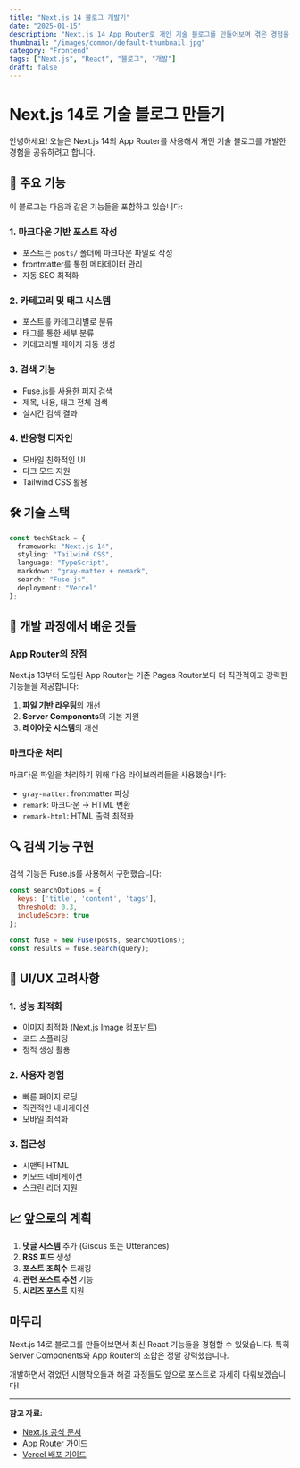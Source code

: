 ```yaml
---
title: "Next.js 14 블로그 개발기"
date: "2025-01-15"
description: "Next.js 14 App Router로 개인 기술 블로그를 만들어보며 겪은 경험을 공유합니다."
thumbnail: "/images/common/default-thumbnail.jpg"
category: "Frontend"
tags: ["Next.js", "React", "블로그", "개발"]
draft: false
---
```


# Next.js 14로 기술 블로그 만들기

안녕하세요! 오늘은 Next.js 14의 App Router를 사용해서 개인 기술 블로그를 개발한 경험을 공유하려고 합니다.

## 🚀 주요 기능

이 블로그는 다음과 같은 기능들을 포함하고 있습니다:

### 1. 마크다운 기반 포스트 작성
- 포스트는 `posts/` 폴더에 마크다운 파일로 작성
- frontmatter를 통한 메타데이터 관리
- 자동 SEO 최적화

### 2. 카테고리 및 태그 시스템
- 포스트를 카테고리별로 분류
- 태그를 통한 세부 분류
- 카테고리별 페이지 자동 생성

### 3. 검색 기능
- Fuse.js를 사용한 퍼지 검색
- 제목, 내용, 태그 전체 검색
- 실시간 검색 결과

### 4. 반응형 디자인
- 모바일 친화적인 UI
- 다크 모드 지원
- Tailwind CSS 활용

## 🛠️ 기술 스택

```typescript
const techStack = {
  framework: "Next.js 14",
  styling: "Tailwind CSS",
  language: "TypeScript",
  markdown: "gray-matter + remark",
  search: "Fuse.js",
  deployment: "Vercel"
};
```

## 📝 개발 과정에서 배운 것들

### App Router의 장점
Next.js 13부터 도입된 App Router는 기존 Pages Router보다 더 직관적이고 강력한 기능들을 제공합니다:

1. **파일 기반 라우팅**의 개선
2. **Server Components**의 기본 지원
3. **레이아웃 시스템**의 개선

### 마크다운 처리
마크다운 파일을 처리하기 위해 다음 라이브러리들을 사용했습니다:

- `gray-matter`: frontmatter 파싱
- `remark`: 마크다운 → HTML 변환
- `remark-html`: HTML 출력 최적화

## 🔍 검색 기능 구현

검색 기능은 Fuse.js를 사용해서 구현했습니다:

```javascript
const searchOptions = {
  keys: ['title', 'content', 'tags'],
  threshold: 0.3,
  includeScore: true
};

const fuse = new Fuse(posts, searchOptions);
const results = fuse.search(query);
```

## 🎨 UI/UX 고려사항

### 1. 성능 최적화
- 이미지 최적화 (Next.js Image 컴포넌트)
- 코드 스플리팅
- 정적 생성 활용

### 2. 사용자 경험
- 빠른 페이지 로딩
- 직관적인 네비게이션
- 모바일 최적화

### 3. 접근성
- 시맨틱 HTML
- 키보드 네비게이션
- 스크린 리더 지원

## 📈 앞으로의 계획

1. **댓글 시스템** 추가 (Giscus 또는 Utterances)
2. **RSS 피드** 생성
3. **포스트 조회수** 트래킹
4. **관련 포스트 추천** 기능
5. **시리즈 포스트** 지원

## 마무리

Next.js 14로 블로그를 만들어보면서 최신 React 기능들을 경험할 수 있었습니다. 특히 Server Components와 App Router의 조합은 정말 강력했습니다.

개발하면서 겪었던 시행착오들과 해결 과정들도 앞으로 포스트로 자세히 다뤄보겠습니다!

---

**참고 자료:**
- [Next.js 공식 문서](https://nextjs.org/docs)
- [App Router 가이드](https://nextjs.org/docs/app)
- [Vercel 배포 가이드](https://vercel.com/docs)
